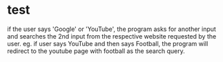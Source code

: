 # test
if the user says 'Google' or 'YouTube', the program asks for another input and searches the 2nd input from the respective website requested by the user.
eg. if user says YouTube and then says Football,
the program will redirect to the youtube page with football as the search query.
